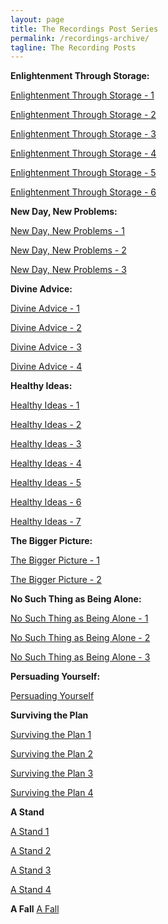 ```yaml
---
layout: page
title: The Recordings Post Series
permalink: /recordings-archive/
tagline: The Recording Posts
---
```


**Enlightenment Through Storage:**

[Enlightenment Through Storage - 1](/recordings/2016/05/24/enlightenment-through-storage.html)

[Enlightenment Through Storage - 2](/recordings/2016/05/24/enlightenment-through-storage-2.html)

[Enlightenment Through Storage - 3](/recordings/2016/05/25/enlightenment-through-storage-3.html)

[Enlightenment Through Storage - 4](/recordings/2016/05/31/enlightenment-through-storage-4.html)

[Enlightenment Through Storage - 5](/recordings/2016/06/01/enlightenment-through-storage-5.html)

[Enlightenment Through Storage - 6](/recordings/2016/06/02/enlightenment-through-storage-6.html)

**New Day, New Problems:**

[New Day, New Problems - 1](/recordings/2016/06/06/new-day-new-problems.html)

[New Day, New Problems - 2](/recordings/2016/06/07/new-day-new-problems-2.html)

[New Day, New Problems - 3](/recordings/2016/06/08/new-day-new-problems-3.html)


**Divine Advice:**

[Divine Advice - 1](/recordings/2016/06/13/divine-advice-1.html)

[Divine Advice - 2](/recordings/2016/06/14/divine-advice-2.html)

[Divine Advice - 3](/recordings/2016/06/15/divine-advice-3.html)

[Divine Advice - 4](/recordings/2016/06/20/divine-advice-4.html)

**Healthy Ideas:**

[Healthy Ideas - 1](/recordings/2016/06/21/healthy-ideas-1.html)

[Healthy Ideas - 2](/recordings/2016/06/22/healthy-ideas-2.html)

[Healthy Ideas - 3](/recordings/2016/06/27/healthy-ideas-3.html)

[Healthy Ideas - 4](/recordings/2016/06/28/healthy-ideas-4.html)

[Healthy Ideas - 5](/recordings/2016/06/29/healthy-ideas-5.html)

[Healthy Ideas - 6](/recordings/2016/07/05/healthy-ideas-6.html)

[Healthy Ideas - 7](/recordings/2016/07/07/healthy-ideas-7.html)

**The Bigger Picture:**

[The Bigger Picture - 1](/recordings/2016/07/11/the-bigger-picture-1.html)

[The Bigger Picture - 2](/recordings/2016/07/13/the-bigger-picture-2.html)

**No Such Thing as Being Alone:**

[No Such Thing as Being Alone - 1](/recordings/2016/07/18/no-such-thing-as-being-alone-1.html)

[No Such Thing as Being Alone - 2](/recordings/2016/07/19/no-such-thing-as-being-alone-2.html)

[No Such Thing as Being Alone - 3](/recordings/2016/07/21/no-such-thing-as-being-alone-3.html)

**Persuading Yourself:**

[Persuading Yourself](/recordings/2016/07/25/persuading-yourself.html)

**Surviving the Plan**

[Surviving the Plan 1](/recordings/2016/07/28/surviving-the-plan-1.html)

[Surviving the Plan 2](/recordings/2016/08/02/surviving-the-plan-2.html)

[Surviving the Plan 3](/recordings/2016/08/05/surviving-the-plan-3.html)

[Surviving the Plan 4](/recordings/2016/08/09/surviving-the-plan-4.html)

**A Stand**

[A Stand 1](/recordings/2016/08/11/a-stand-1.html)

[A Stand 2](/recordings/2016/08/12/a-stand-2.html)

[A Stand 3](/recordings/2016/08/17/a-stand-3.html)

[A Stand 4](/recordings/2016/08/24/a-stand-4.html)

**A Fall**
[A Fall](/recordings/2016/10/10/a-fall.html)
